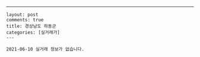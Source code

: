 ---
    layout: post
    comments: true
    title: 경상남도 하동군
    categories: [실거래가]
    ---

    2021-06-10 실거래 정보가 없습니다.

    